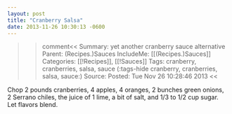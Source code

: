 ```yaml
---
layout: post
title: "Cranberry Salsa"
date: 2013-11-26 10:30:13 -0600
---
```

>>comment<<
Summary: yet another cranberry sauce alternative
Parent: (Recipes.)Sauces
IncludeMe: [[(Recipes.)Sauces]]
Categories: [[!Recipes]], [[!Sauces]]
Tags: cranberry, cranberries, salsa, sauce
(:tags-hide cranberry, cranberries, salsa, sauce:)
Source: 
Posted: Tue Nov 26 10:28:46 2013
>><<

Chop 2 pounds cranberries, 4 apples, 4 oranges, 2 bunches green
onions, 2 Serrano chiles, the juice of 1 lime, a bit of salt, and 1/3
to 1/2 cup sugar. Let flavors blend.

